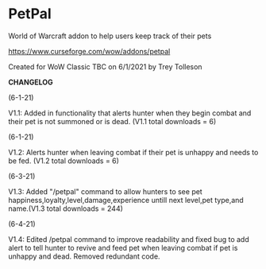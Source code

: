 # PetPal
World of Warcraft addon to help users keep track of their pets

https://www.curseforge.com/wow/addons/petpal

Created for WoW Classic TBC on 6/1/2021 by Trey Tolleson


**CHANGELOG**

(6-1-21)

V1.1: Added in functionality that alerts hunter when they begin combat and their pet is not summoned or is dead. (V1.1 total downloads = 6)

(6-1-21)

V1.2: Alerts hunter when leaving combat if their pet is unhappy and needs to be fed. (V1.2 total downloads = 6)

(6-3-21)

V1.3: Added "/petpal" command to allow hunters to see pet happiness,loyalty,level,damage,experience untill next level,pet type,and name.(V1.3 total downloads = 244)

(6-4-21)

V1.4: Edited /petpal command to improve readability and fixed bug to add alert to tell hunter to revive and feed pet when leaving combat if pet is unhappy and dead. Removed redundant code. 
